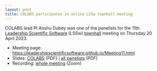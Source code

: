 ```yaml
---
layout: post
title: COLABS participates in online LSSw townhall meeting
---
```


COLABS lead PI Anshu Dubey was one of the panelists for the 11th [Leadership Scientific Software](https://leadershipscientificsoftware.github.io/) (LSSw) [townhall](https://leadershipscientificsoftware.github.io/Meeting11.html) meeting on Thursday 20 April 2023.

<!--
* Registration: <https://exascaleproject.zoomgov.com/meeting/register/vJItduGrqDMpEiSpPgjLeb3IgZsSkw-oZcQ>
-->
* Meeting page: <https://leadershipscientificsoftware.github.io/Meeting11.html>
* Slides: [COLABS](/assets/documents/2023-04-20-Townhall-Colabs.pdf) (PDF) \| [all panelists](https://leadershipscientificsoftware.github.io/files/LSSwMeeting11Panel.pdf) (PDF)
* Recording: [whole meeting](https://exascaleproject.zoomgov.com/rec/share/7RqWhiWbxNa2ityV2-WnBHSohuKmOVPBIEuNMDf45M1Zb-D7AkVqzRR8_8g5YCk6.L3d58syFq_ItaaiU?startTime=1682017208000) (Zoom)